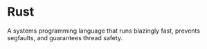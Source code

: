 # Rust
A systems programming language that runs blazingly fast, prevents segfaults, and guarantees thread safety.
